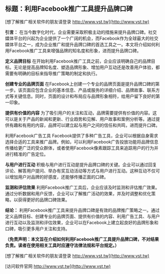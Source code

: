 ## **标题：利用Facebook推广工具提升品牌口碑**

[想了解推广相关软件的朋友请登录 http://www.vst.tw](http://www.vst.tw)

**引言：**
在当今数字化时代，企业需要采取积极主动的措施来提升品牌口碑。社交媒体平台的兴起为企业提供了一个广阔的机会，而Facebook作为全球最大的社交媒体平台之一，成为企业推广和提升品牌口碑的首选工具之一。本文将介绍如何利用Facebook推广工具来增强品牌的知名度和形象，进而提升品牌口碑。

**定义品牌目标**
在开始利用Facebook推广工具之前，企业应该明确自己的品牌目标。无论是提高品牌知名度、塑造品牌形象、增加用户互动还是改善用户体验，都需要有明确的目标来指导推广策略的制定和执行。

**创建专业的品牌页面**
在Facebook上创建一个专业的品牌页面是提升品牌口碑的第一步。该页面应包含企业的基本信息、产品或服务的详细介绍、品牌故事、联系方式等关键信息。同时，页面的设计和布局应与品牌形象相符，给用户留下良好的第一印象。

**提供有价值的内容**
为了吸引用户的关注和互动，品牌需要提供有价值的内容。这可以是关于产品的新闻和更新、行业趋势和见解、用户故事和案例分析等。通过提供有趣和有用的内容，品牌可以建立起与用户之间的信任和共鸣，进而提升口碑。

利用Facebook广告工具
Facebook提供了多种广告工具，企业可以根据自身需求选择合适的工具来推广品牌。例如，可以利用Facebook广告投放功能将品牌信息传播给更广泛的受众群体，或者使用Facebook像素跟踪工具来追踪用户的行为并进行精准的广告定位。

**与用户进行互动**
积极与用户进行互动是提升品牌口碑的关键。企业可以通过回复评论、解答用户提问、举办有奖互动活动等方式与用户进行互动。这种互动不仅可以增加用户对品牌的好感度，还能够传播正面的口碑。

**监测和评估效果**
利用Facebook推广工具后，企业应该及时监测和评估推广效果。通过分析数据和用户反馈，企业可以了解推广活动的效果，并及时调整和优化策略，以获得更好的品牌口碑效果。

**结论：**
利用Facebook推广工具来提升品牌口碑是有效的品牌推广策略之一。通过定义品牌目标、创建专业的品牌页面、提供有价值的内容、利用广告工具、与用户进行互动以及监测和评估效果，企业可以在Facebook上建立起良好的品牌形象和口碑，吸引更多用户关注和支持。

**（免责声明：本文旨在介绍如何利用Facebook推广工具提升品牌口碑，不对结果负责。读者在使用相关工具时应遵守法律法规和平台规定。）**

[想了解推广相关软件的朋友请登录 http://www.vst.tw](http://www.vst.tw)


[访问软件官网 http://www.vst.tw](http://www.vst.tw)

